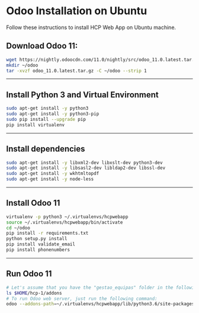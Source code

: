 # Odoo Installation on Ubuntu

Follow these instructions to install HCP Web App on Ubuntu machine.

## Download Odoo 11:

```bash
wget https://nightly.odoocdn.com/11.0/nightly/src/odoo_11.0.latest.tar.gz
mkdir ~/odoo
tar -xvzf odoo_11.0.latest.tar.gz -C ~/odoo --strip 1
```

---

## Install Python 3 and Virtual Environment

```bash
sudo apt-get install -y python3
sudo apt-get install -y python3-pip
sudo pip install --upgrade pip
pip install virtualenv
```

---

## Install dependencies

```bash
sudo apt-get install -y libxml2-dev libxslt-dev python3-dev
sudo apt-get install -y libsasl2-dev libldap2-dev libssl-dev
sudo apt-get install -y wkhtmltopdf
sudo apt-get install -y node-less
```

---

## Install Odoo 11

```bash
virtualenv -p python3 ~/.virtualenvs/hcpwebapp
source ~/.virtualenvs/hcpwebapp/bin/activate
cd ~/odoo
pip install -r requirements.txt
python setup.py install
pip install validate_email
pip install phonenumbers
```

---

## Run Odoo 11

```bash
# Let's assume that you have the "gestao_equipas" folder in the following directory:
ls $HOME/hcp-1/addons
# To run Odoo web server, just run the following command:
odoo --addons-path=~/.virtualenvs/hcpwebapp/lib/python3.6/site-packages/odoo-11.0.post20190227-py3.6.egg/odoo/addons/,$HOME/hcp-1/addons
```
